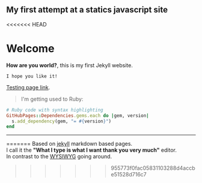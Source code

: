 ## My first attempt at a statics javascript site

<<<<<<< HEAD
# Welcome

**How are you world?**, this is my first Jekyll website.

    I hope you like it!

[Testing page link](./another-page.html).

> I'm getting used to Ruby:

```ruby
# Ruby code with syntax highlighting
GitHubPages::Dependencies.gems.each do |gem, version|
  s.add_dependency(gem, "= #{version}")
end
```

* * *
=======
Based on [jekyll](https://jekyllrb.com/) markdown based pages.  
I call it the **"What I type is what I want thank you very much"** editor.  
In contrast to the [WYSIWYG](https://en.wikipedia.org/wiki/WYSIWYG) going around.
>>>>>>> 955773f0fac05831103288d4accbe51528d716c7
